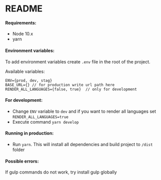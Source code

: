 # README

#### Requirements:
* Node 10.x
* yarn

#### Environment variables:
To add environment variables create `.env` file in the root of the project. 

Available variables:
```
ENV={prod, dev, stag}
BASE_URL={} // for production write url path here
RENDER_ALL_LANGUAGES={false, true}  // only for development
```

#### For development:
* Change `ENV` variable to `dev` and if you want to render all languages set `RENDER_ALL_LANGUAGES=true`
* Execute command `yarn develop`

#### Running in production:
* Run `yarn`. This will install all dependencies and build project to `/dist` folder

#### Possible errors:
If gulp commands do not work, try install gulp globally
